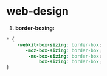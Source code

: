 # web-design

1. **border-boxing:**
```css
* {
    -webkit-box-sizing: border-box;
       -moz-box-sizing: border-box;
        -ms-box-sizing: border-box;
            box-sizing: border-box;
}
```
